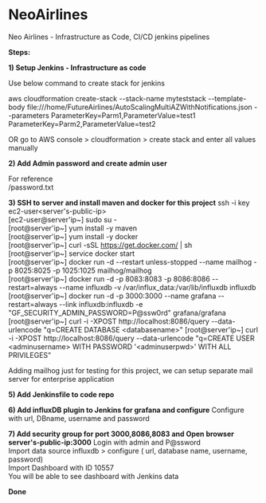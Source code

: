 # NeoAirlines <br/>
Neo Airlines - Infrastructure as Code, CI/CD jenkins pipelines <br/>

**Steps:** 
<br/>

**1) Setup Jenkins - Infrastructure as code** <br/>

Use below command to create stack for jenkins  <br/>

aws cloudformation create-stack --stack-name myteststack --template-body file:///home/FutureAirlines/AutoScalingMultiAZWithNotifications.json --parameters ParameterKey=Parm1,ParameterValue=test1 ParameterKey=Parm2,ParameterValue=test2

OR go to AWS console > cloudformation > create stack and enter all values manually <br/>

**2) Add Admin password and create admin user** <br/>

For reference <br/>
<Load balancer url>/password.txt  <br/>
  

**3) SSH to server and install maven and docker for this project**
ssh -i key ec2-user<server's-public-ip> <br/>
[ec2-user@server'ip~] sudo su - <br/>
[root@server'ip~] yum install -y maven  <br/>
[root@server'ip~] yum install -y docker <br/>
[root@server'ip~] curl -sSL https://get.docker.com/ | sh <br/>
[root@server'ip~] service docker start <br/>
[root@server'ip~] docker run -d --restart unless-stopped --name mailhog -p 8025:8025 -p 1025:1025 mailhog/mailhog <br/>
[root@server'ip~] docker run -d -p 8083:8083 -p 8086:8086 --restart=always --name influxdb -v /var/influx_data:/var/lib/influxdb influxdb <br/>
[root@server'ip~] docker run -d -p 3000:3000 --name grafana --restart=always --link influxdb:influxdb -e "GF_SECURITY_ADMIN_PASSWORD=P@ssw0rd" grafana/grafana <br/>
[root@server'ip~] curl -i -XPOST http://localhost:8086/query --data-urlencode "q=CREATE DATABASE \<databasename\>"
[root@server'ip~] curl -i -XPOST http://localhost:8086/query --data-urlencode "q=CREATE USER \<adminusername\> WITH PASSWORD '\<adminuserpwd\>' WITH ALL PRIVILEGES"

Adding mailhog just for testing for this project, we can setup separate mail server for enterprise application <br/>

**5) Add Jenkinsfile to code repo** <br/>

**6) Add influxDB plugin to Jenkins for grafana and configure**
 Configure with url, DBname, username and password
<br/>

**7) Add security group for port 3000,8086,8083 and Open browser server's-public-ip:3000**
Login with admin and P@ssword <br/>
Import data source influxdb > configure ( url, database name, username, password)<br/>
Import Dashboard with ID 10557<br/>
You will be able to see dashboard with Jenkins data<br/>

**Done**

